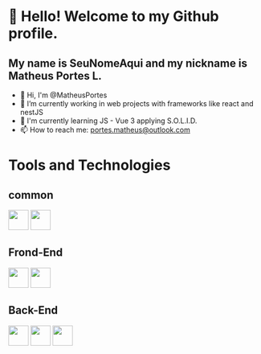# 👋 Hello! Welcome to my Github profile.
## My name is SeuNomeAqui and my nickname is Matheus Portes L.

- 👋 Hi, I'm @MatheusPortes
- 🔭 I’m currently working in web projects with frameworks like react and nestJS
- 🌱 I'm currently learning JS - Vue 3 applying S.O.L.I.D.
- 📫 How to reach me: portes.matheus@outlook.com

# Tools and Technologies
## common
<img loading="lazy" src="https://cdn.jsdelivr.net/gh/devicons/devicon@latest/icons/typescript/typescript-original.svg" width="40" height="40" margin="10px"/> <img loading="lazy" src="https://cdn.jsdelivr.net/gh/devicons/devicon@latest/icons/git/git-original.svg" width="40" height="40" margin="10px"/>

## Frond-End
<img loading="lazy" src="https://cdn.jsdelivr.net/gh/devicons/devicon@latest/icons/react/react-original.svg"  width="40" height="40" margin="10px"/> <img loading="lazy" src="https://cdn.jsdelivr.net/gh/devicons/devicon@latest/icons/vuejs/vuejs-original.svg" width="40" height="40" margin="10px" />


## Back-End
<img loading="lazy" src="https://cdn.jsdelivr.net/gh/devicons/devicon@latest/icons/nestjs/nestjs-original.svg" width="40" height="40" margin="10px"/> <img loading="lazy" src="https://cdn.jsdelivr.net/gh/devicons/devicon@latest/icons/mysql/mysql-original.svg" width="40" height="40" margin="10px" /> <img loading="lazy" src="https://cdn.jsdelivr.net/gh/devicons/devicon@latest/icons/postgresql/postgresql-original.svg" width="40" height="40" margin="10px" />



<!---
MatheusPortes/MatheusPortes is a ✨ special ✨ repository because its `README.md` (this file) appears on your GitHub profile.
You can click the Preview link to take a look at your changes.
--->
